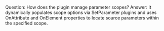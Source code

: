 Question: How does the plugin manage parameter scopes?
Answer: It dynamically populates scope options via SetParameter plugins and uses OnAttribute and OnElement properties to locate source parameters within the specified scope.
